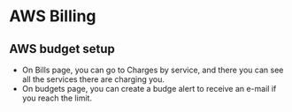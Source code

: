 # AWS Billing

## AWS budget setup
- On Bills page, you can go to Charges by service, and there you can see all the services there are charging you.
- On budgets page, you can create a budge alert to receive an e-mail if you reach the limit.